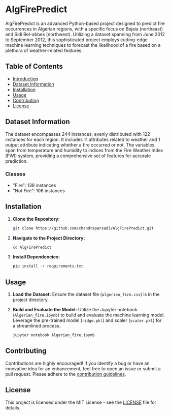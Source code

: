 # AlgFirePredict

AlgFirePredict is an advanced Python-based project designed to predict fire occurrences in Algerian regions, with a specific focus on Bejaia (northeast) and Sidi Bel-abbes (northwest). Utilizing a dataset spanning from June 2012 to September 2012, this sophisticated project employs cutting-edge machine learning techniques to forecast the likelihood of a fire based on a plethora of weather-related features.

## Table of Contents

- [Introduction](#algfirepredict)
- [Dataset Information](#dataset-information)
- [Installation](#installation)
- [Usage](#usage)
- [Contributing](#contributing)
- [License](#license)

## Dataset Information

The dataset encompasses 244 instances, evenly distributed with 122 instances for each region. It includes 11 attributes related to weather and 1 output attribute indicating whether a fire occurred or not. The variables span from temperature and humidity to indices from the Fire Weather Index (FWI) system, providing a comprehensive set of features for accurate prediction.

### Classes
- "Fire": 138 instances
- "Not Fire": 106 instances

## Installation

1. **Clone the Repository:**
   ```bash
   git clone https://github.com/chandraparsad3/AlgFirePredict.git
   ```

2. **Navigate to the Project Directory:**
   ```bash
   cd AlgFirePredict
   ```

3. **Install Dependencies:**
   ```bash
   pip install -r requirements.txt
   ```

## Usage

1. **Load the Dataset:**
   Ensure the dataset file (`algerian_fire.csv`) is in the project directory.

2. **Build and Evaluate the Model:**
   Utilize the Jupyter notebook (`Algerian_fire.ipynb`) to build and evaluate the machine learning model. Leverage the pre-trained model (`ridge.pkl`) and scaler (`scaler.pkl`) for a streamlined process.
   ```bash
   jupyter notebook Algerian_fire.ipynb
   ```

## Contributing

Contributions are highly encouraged! If you identify a bug or have an innovative idea for an enhancement, feel free to open an issue or submit a pull request. Please adhere to the [contribution guidelines](CONTRIBUTING.md).

## License

This project is licensed under the MIT License - see the [LICENSE](LICENSE) file for details.

